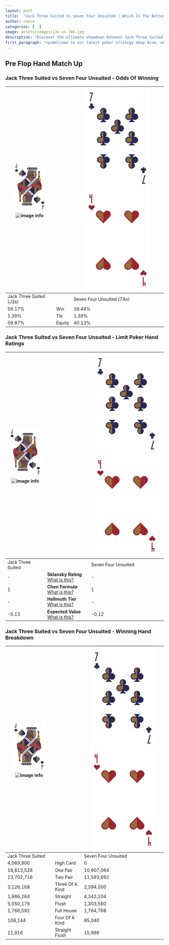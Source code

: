 ```yaml
---
layout: post
title:  "Jack Three Suited Vs Seven Four Unsuited | Which Is The Better Hand In Poker? A Complete Guide"
author: reece
categories: [  ]
image: assets/images/j3s-vs-74o.jpg
description: "Discover the ultimate showdown between Jack Three Suited and Seven Four Unsuited in poker! Uncover the odds, strategies, and scenarios where one hand triumphs over the other. Get ready to up your poker game with this thrilling analysis."
first_paragraph: "<p>Welcome to our latest poker strategy deep dive, where we're pitting two distinct hands against each other in a high-stakes showdown: Jack Three Suited vs Seven Four Unsuited.</p><p>In the dynamic world of poker, every decision counts, and knowing which hand holds the upper hand is key to your success at the table.</p><p>In this article, we'll dissect these two hands, explore the scenarios where one dominates the other, and equip you with the knowledge to make strategic choices that can tip the odds in your favor.</p><p>Get ready to unravel the intriguing dynamics of these poker hands and elevate your game to new heights.</p>"
---
```




[comment]: # (sp0)

## Pre Flop Hand Match Up

<div class="table hand-ratings" markdown="1"> 



### Jack Three Suited vs Seven Four Unsuited - Odds Of Winning


    
| ![image info](assets/images/hand1/J.png) ![image info](assets/images/hand1/3s.png) |  | ![image info](assets/images/hand2/7.png) ![image info](assets/images/hand2/4o.png) |
| -------- | -------- | -------- |
| Jack Three Suited (J3s) |  | Seven Four Unsuited (74o) |
| 59.17% | Win | 39.44% |
| 1.39% | Tie | 1.39% |
| 59.87% | Equity | 40.13% |




[comment]: # (sp1)



### Jack Three Suited vs Seven Four Unsuited - Limit Poker Hand Ratings


    
| ![image info](assets/images/hand1/J.png) ![image info](assets/images/hand1/3s.png) |  | ![image info](assets/images/hand2/7.png) ![image info](assets/images/hand2/4o.png) |
| -------- | -------- | -------- |
| Jack Three Suited |  | Seven Four Unsuited |
| - | **Sklansky Rating** [What is this?](/sklansky-rating-explained) | - |
| 1 | **Chen Formula** [What is this?](/chen-formula-explained) | 1 |
| - | **Hellmuth Tier** [What is this?](/Hellmuth-tier-explained) | - |
| -0.13 | **Expected Value** [What is this?](/expected-value-explained) | -0.12 |




[comment]: # (sp2)



### Jack Three Suited vs Seven Four Unsuited - Winning Hand Breakdown


    
| ![image info](assets/images/hand1/J.png) ![image info](assets/images/hand1/3s.png) |  | ![image info](assets/images/hand2/7.png) ![image info](assets/images/hand2/4o.png) |
| -------- | -------- | -------- |
| Jack Three Suited |  | Seven Four Unsuited |
| 4,069,800 | High Card | 0 |
| 18,813,528 | One Pair | 10,907,064 |
| 13,702,716 | Two Pair | 11,593,692 |
| 3,126,168 | Three Of A Kind | 2,394,000 |
| 1,986,264 | Straight | 4,342,104 |
| 5,050,176 | Flush | 1,303,560 |
| 1,766,592 | Full House | 1,764,768 |
| 108,144 | Four Of A Kind | 95,040 |
| 11,916 | Straight Flush | 15,996 |




[comment]: # (sp3)



</div>

[comment]: # (sp4)



[comment]: # (sp5)

